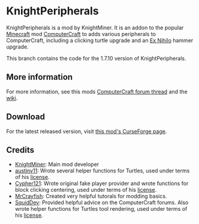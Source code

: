 # KnightPeripherals

KnightPeripherals is a mod by KnightMiner. It is an addon to the popular [Minecraft](//minecraft.net) mod [ComputerCraft](//www.computercraft.info/) to adds various peripherals to ComputerCraft, including a clicking turtle upgrade and an [Ex Nihilo](//www.minecraftforum.net/forums/topic/1291850) hammer upgrade.

This branch contains the code for the 1.7.10 version of KnightPeripherals.

## More information

For more information, see this mods [ComputerCraft forum thread](http://www.computercraft.info/forums2/index.php?/topic/25803-) and the [wiki](https://github.com/KnightMiner/KnightPeripherals/wiki).

## Download

For the latest released version, visit [this mod's CurseForge page](http://minecraft.curseforge.com/projects/knightperipherals).

## Credits

* [KnightMiner](https://github.com/KnightMiner): Main mod developer
* [austinv11](https://github.com/austinv11): Wrote several helper functions for Turtles, used under terms of his [license](https://github.com/austinv11/PeripheralsPlusPlus/blob/master/LICENSE.md).
* [Cypher121](https://github.com/Cypher121): Wrote original fake player provider and wrote functions for block clicking centering, used under terms of his [license](https://github.com/Cypher121/Clickety/blob/master/LICENSE).
* [MrCrayfish](https://github.com/MrCrayfish): Created very helpful tutorals for modding basics.
* [SquidDev](https://github.com/SquidDev-CC): Provided helpful advice on the ComputerCraft forums. Also wrote helper functions for Turtles tool rendering, used under terms of his [license](https://github.com/austinv11/PeripheralsPlusPlus/blob/master/LICENSE.md).
